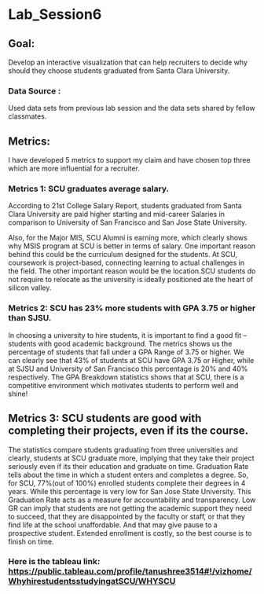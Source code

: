 # Lab_Session6

## Goal: 
Develop an interactive visualization that can help recruiters to decide why should they choose students graduated from Santa Clara University.

### Data Source : 
Used data sets from previous lab session and the data sets shared by fellow classmates.

## Metrics:
I have developed 5 metrics to support my claim and have chosen top three which are more influential for a recruiter.

### Metrics 1: SCU graduates average salary.
 
According to 21st College Salary Report, students graduated from Santa Clara University are paid higher starting and mid-career Salaries in comparison to University of San Francisco and San Jose State University.

Also, for the Major MIS, SCU Alumni is earning more, which clearly shows why MSIS program at SCU is better in terms of salary. One important reason behind this could be the curriculum designed for the students. At SCU, coursework is project-based, connecting learning to actual challenges in the field. The other important reason would be the location.SCU students do not require to relocate as the university is ideally positioned ate the heart of silicon valley.

### Metrics 2: SCU has 23% more students with GPA 3.75 or higher than SJSU.

In choosing a university to hire students, it is important to find a good fit – students with good academic background. The metrics shows us the percentage of students that fall under a GPA Range of 3.75 or higher. We can clearly see that 43% of students at SCU have GPA 3.75 or Higher, while at SJSU and University of San Francisco this percentage is 20% and 40% respectively. 
The GPA Breakdown statistics shows that at SCU, there is a competitive environment which motivates students to perform well and shine! 

## Metrics 3:  SCU students are good with completing their projects, even if its the course.

The statistics compare students graduating from three universities and clearly, students at SCU graduate more, implying that they take their project seriously even if its their education and graduate on time. Graduation Rate tells about the time in which a student enters and completes a degree. So, for SCU, 77%(out of 100%) enrolled students complete their degrees in 4 years. While this percentage is very low for San Jose State University.
This Graduation Rate acts as a measure for accountability and transparency. Low GR can imply that students are not getting the academic support they need to succeed, that they are disappointed by the faculty or staff, or that they find life at the school unaffordable. 
And that may give pause to a prospective student. Extended enrollment is costly, so the best course is to finish on time.

### Here is the tableau link: https://public.tableau.com/profile/tanushree3514#!/vizhome/WhyhirestudentsstudyingatSCU/WHYSCU

